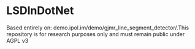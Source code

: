 # LSDInDotNet
Based entirely on: demo.ipol.im/demo/gjmr_line_segment_detector/.This repository is for research purposes only and must remain public under AGPL v3

